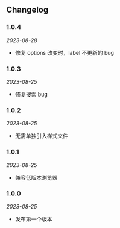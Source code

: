 ## Changelog

### 1.0.4

_2023-08-28_

- 修复 options 改变时，label 不更新的 bug

### 1.0.3

_2023-08-25_

- 修复搜索 bug

### 1.0.2

_2023-08-25_

- 无需单独引入样式文件

### 1.0.1

_2023-08-25_

- 兼容低版本浏览器

### 1.0.0

_2023-08-25_

- 发布第一个版本
